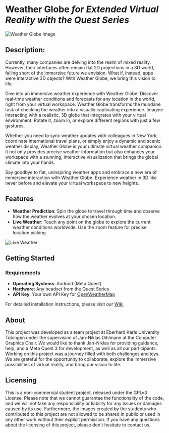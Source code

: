 # Weather Globe <i>for Extended Virtual Reality with the Quest Series</i>

![Weather Globe Image](https://github.com/cgtuebingen/spatial_xr/assets/144686557/425f31b3-a103-4c77-968d-558d22b2aa11)

## Description:

Currently, many companies are delving into the realm of mixed reality. However, their interfaces often remain flat 2D projections in a 3D world, falling short of the immersive future we envision. What if, instead, apps were interactive 3D objects? With Weather Globe, we bring this vision to life.

Dive into an immersive weather experience with Weather Globe! Discover real-time weather conditions and forecasts for any location in the world, right from your virtual workspace. Weather Globe transforms the mundane task of checking the weather into a visually captivating experience. Imagine interacting with a realistic, 3D globe that integrates with your virtual environment. Rotate it, zoom in, or explore different regions with just a few gestures.

Whether you need to sync weather updates with colleagues in New York, coordinate international travel plans, or simply enjoy a dynamic and scenic weather display, Weather Globe is your ultimate virtual weather companion. It not only provides precise weather information but also enhances your workspace with a stunning, interactive visualization that brings the global climate into your hands.

Say goodbye to flat, uninspiring weather apps and embrace a new era of immersive interaction with Weather Globe. Experience weather in 3D like never before and elevate your virtual workspace to new heights.

## Features

- **Weather Prediction**: Spin the globe to travel through time and observe how the weather evolves at your chosen location.
- **Live Weather**: Touch any point on the globe to explore the current weather conditions worldwide. Use the zoom feature for precise location picking.

![Live Weather](https://github.com/cgtuebingen/spatial_xr/assets/144686557/3f4f761f-6f76-46d4-b924-c14bc93ab0a0)

## Getting Started

### Requirements

- **Operating Systems**: Android (Meta Quest)
- **Hardware**: Any headset from the Quest Series
- **API Key**: Your own API Key for [OpenWeatherMap](https://openweathermap.org/)

For detailed installation instructions, please visit our [Wiki](https://github.com/cgtuebingen/spatial_xr/wiki).

## About 

This project was developed as a team project at Eberhard Karls University Tübingen under the supervision of Jan-Niklas Dihlmann at the Computer Graphics Chair. We would like to thank Jan-Niklas for providing guidance, help, and a Meta Quest 3 for development, as well as all our participants. Working on this project was a journey filled with both challenges and joys. We are grateful for the opportunity to collaborate, explore the immersive possibilities of virtual reality, and bring our vision to life.



## Licensing

This is a non-commercial student project, released under the GPLv3 License. Please note that we cannot guarantee the functionality of the code, and we will not take any responsibility or liability for any issues or damages caused by its use. Furthermore, the images created by the students who contributed to this project are not allowed to be shared in public or used in any other work without their explicit permission. If you have any questions about the licensing of this project, please don't hesitate to contact us.


